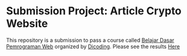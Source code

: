 # Submission Project: Article Crypto Website

This repository is a submission to pass a course called [Belajar Dasar Pemrograman Web](https://www.dicoding.com/academies/123/) organized by [Dicoding](https://www.dicoding.com/). Please see the results [Here](https://mhabibr02.github.io/Project-Belajar-Dasar-Pemrograman-Web-Dicoding/)
